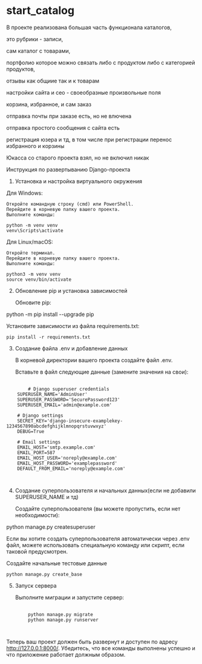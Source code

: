 # start_catalog

В проекте реализована большая часть функционала каталогов,

это рубрики - записи,

сам каталог с товарами,

портфолио которое можно связать либо с продуктом либо с категорией продуктов,

отзывы как общиие так и к товарам

настройки сайта и сео - своеобразные произвольные поля

корзина, избранное, и сам заказ

отправка почты при заказе есть, но не влючена

отправка простого сообщения с сайта есть

регистрация юзера и тд, в том числе при регистрации перенос избранного и корзины

Юкасса со старого проекта взял, но не включил никак


Инструкция по развертыванию Django-проекта
1. Установка и настройка виртуального окружения

Для Windows:

    Откройте командную строку (cmd) или PowerShell.
    Перейдите в корневую папку вашего проекта.
    Выполните команды:

    python -m venv venv
    venv\Scripts\activate

Для Linux/macOS:

    Откройте терминал.
    Перейдите в корневую папку вашего проекта.
    Выполните команды:

    python3 -m venv venv
    source venv/bin/activate

2. Обновление pip и установка зависимостей

    Обновите pip:

python -m pip install --upgrade pip

Установите зависимости из файла requirements.txt:

    pip install -r requirements.txt

3. Создание файла .env и добавление данных

    В корневой директории вашего проекта создайте файл .env.

    Вставьте в файл следующие данные (замените значения на свои):

<pre class="notranslate">
    <code>
        # Django superuser credentials
    SUPERUSER_NAME='AdminUser'
    SUPERUSER_PASSWORD='SecurePassword123'
    SUPERUSER_EMAIL='admin@example.com'
    
    # Django settings
    SECRET_KEY='django-insecure-examplekey-1234567890abcdefghijklmnopqrstuvwxyz'
    DEBUG=True
    
    # Email settings
    EMAIL_HOST='smtp.example.com'
    EMAIL_PORT=587
    EMAIL_HOST_USER='noreply@example.com'
    EMAIL_HOST_PASSWORD='examplepassword'
    DEFAULT_FROM_EMAIL='noreply@example.com'
    
    </code>
</pre>

4. Создание суперпользователя и начальных данных(если не добавили SUPERUSER_NAME и тд)

    Создайте суперпользователя (вы можете пропустить, если нет необходимости):

python manage.py createsuperuser

Если вы хотите создать суперпользователя автоматически через .env файл, можете использовать специальную команду или скрипт, если таковой предусмотрен.

Создайте начальные тестовые данные

    python manage.py create_base

5. Запуск сервера

    Выполните миграции и запустите сервер:

    
<pre class="notranslate">
    <code>
        python manage.py migrate
        python manage.py runserver
    
    </code>
</pre>

Теперь ваш проект должен быть развернут и доступен по адресу http://127.0.0.1:8000/. Убедитесь, что все команды выполнены успешно и что приложение работает должным образом.
